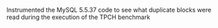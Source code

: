 Instrumented the MySQL 5.5.37 code to see what duplicate blocks were read during the execution of the TPCH benchmark
